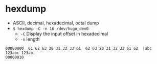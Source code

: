 # hexdump
- ASCII, decimal, hexadecimal, octal dump
- `$ hexdump -C -n 16 /dev/hugo_dev0`
  - `-C` Display the input offset in hexadecimal
  - `-n` length
````
00000000  61 62 63 20 31 32 33 61  62 63 20 31 32 33 61 62  |abc 123abc 123ab|
00000010
````
